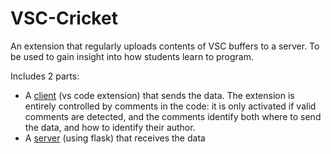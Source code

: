 # VSC-Cricket

An extension that regularly uploads contents of VSC buffers to a server. To be used to gain insight into how students learn to program.

Includes 2 parts:
* A [client](https://github.com/manuel-freire/vsc-cricket/tree/main/client) (vs code extension) that sends the data. The extension is entirely controlled by comments in the code: it is only activated if valid comments are detected, and the comments identify both where to send the data, and how to identify their author.
* A [server](https://github.com/manuel-freire/vsc-cricket/tree/main/server) (using flask) that receives the data
